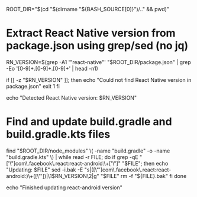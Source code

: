 ROOT_DIR="$(cd "$(dirname "${BASH_SOURCE[0]}")/.." && pwd)"

# Extract React Native version from package.json using grep/sed (no jq)
RN_VERSION=$(grep -A1 '"react-native"' "$ROOT_DIR/package.json" | grep -Eo '[0-9]+\.[0-9]+\.[0-9]+' | head -n1)

if [[ -z "$RN_VERSION" ]]; then
  echo "Could not find React Native version in package.json"
  exit 1
fi

echo "Detected React Native version: $RN_VERSION"

# Find and update build.gradle and build.gradle.kts files
find "$ROOT_DIR/node_modules" \( -name "build.gradle" -o -name "build.gradle.kts" \) | while read -r FILE; do
  if grep -qE "['\"]com\.facebook\.react:react-android:\+['\"]" "$FILE"; then
    echo "Updating: $FILE"
    sed -i.bak -E "s|([\"']com\.facebook\.react:react-android:)\+([\"'])|\1$RN_VERSION\2|g" "$FILE"
    rm -f "${FILE}.bak"
  fi
done

echo "Finished updating react-android version"
